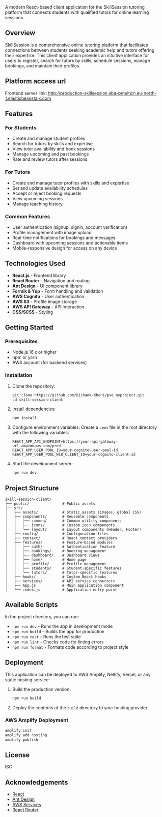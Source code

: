 A modern React-based client application for the SkillSession tutoring platform that connects students with qualified tutors for online learning sessions.

## Overview

SkillSession is a comprehensive online tutoring platform that facilitates connections between students seeking academic help and tutors offering their expertise. This client application provides an intuitive interface for users to register, search for tutors by skills, schedule sessions, manage bookings, and maintain their profiles.

## Platform access url
Frontend server link: http://production-skillsession.eba-pmeitjcn.eu-north-1.elasticbeanstalk.com

## Features

### For Students
- Create and manage student profiles
- Search for tutors by skills and expertise
- View tutor availability and book sessions
- Manage upcoming and past bookings
- Rate and review tutors after sessions

### For Tutors
- Create and manage tutor profiles with skills and expertise
- Set and update availability schedules
- Accept or reject booking requests
- View upcoming sessions
- Manage teaching history

### Common Features
- User authentication (signup, signin, account verification)
- Profile management with image upload
- Real-time notifications for bookings and messages
- Dashboard with upcoming sessions and actionable items
- Mobile-responsive design for access on any device

## Technologies Used

- **React.js** - Frontend library
- **React Router** - Navigation and routing
- **Ant Design** - UI component library
- **Formik & Yup** - Form handling and validation
- **AWS Cognito** - User authentication
- **AWS S3** - Profile image storage
- **AWS API Gateway** - API interaction
- **CSS/SCSS** - Styling

## Getting Started

### Prerequisites
- Node.js 16.x or higher
- npm or yarn
- AWS account (for backend services)

### Installation

1. Clone the repository:
   ```sh
   git clone https://github.com/Dishank-Kheni/pse_myproject.git
   cd skill-session-client
   ```

2. Install dependencies:
   ```sh
   npm install
   ```

3. Configure environment variables:
   Create a `.env` file in the root directory with the following variables:
   ```
   REACT_APP_API_ENDPOINT=https://your-api-gateway-url.amazonaws.com/prod
   REACT_APP_USER_POOL_ID=your-cognito-user-pool-id
   REACT_APP_USER_POOL_WEB_CLIENT_ID=your-cognito-client-id
   ```

4. Start the development server:
   ```sh
   npm run dev
   ```

## Project Structure

```
skill-session-client/
├── public/               # Public assets
├── src/
│   ├── assets/           # Static assets (images, global CSS)
│   ├── components/       # Reusable components
│   │   ├── common/       # Common utility components
│   │   ├── icons/        # Custom icon components
│   │   └── layout/       # Layout components (Header, Footer)
│   ├── config/           # Configuration files
│   ├── context/          # React context providers
│   ├── features/         # Feature-based modules
│   │   ├── auth/         # Authentication feature
│   │   ├── bookings/     # Booking management
│   │   ├── dashboard/    # Dashboard views
│   │   ├── home/         # Home page
│   │   ├── profile/      # Profile management
│   │   ├── students/     # Student-specific features
│   │   └── tutors/       # Tutor-specific features
│   ├── hooks/            # Custom React hooks
│   ├── services/         # API service connectors
│   ├── App.js            # Main application component
│   └── index.js          # Application entry point
```

## Available Scripts

In the project directory, you can run:

- `npm run dev` - Runs the app in development mode
- `npm run build` - Builds the app for production
- `npm run test` - Runs the test suite
- `npm run lint` - Checks code for linting errors
- `npm run format` - Formats code according to project style

## Deployment

This application can be deployed to AWS Amplify, Netlify, Vercel, or any static hosting service:

1. Build the production version:
   ```sh
   npm run build
   ```

2. Deploy the contents of the `build` directory to your hosting provider.

### AWS Amplify Deployment

```sh
amplify init
amplify add hosting
amplify publish
```

## License

ISC

## Acknowledgements

- [React](https://reactjs.org/)
- [Ant Design](https://ant.design/)
- [AWS Services](https://aws.amazon.com/)
- [React Router](https://reactrouter.com/)